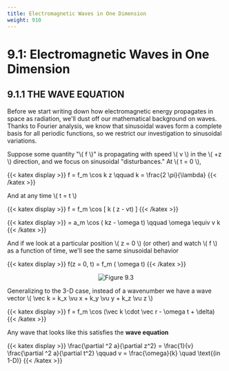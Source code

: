 ```yaml
---
title: Electromagnetic Waves in One Dimension
weight: 910
---
```



# 9.1: Electromagnetic Waves in One Dimension

## 9.1.1 THE WAVE EQUATION

Before we start writing down how electromagnetic energy propagates in space as radiation, we'll dust off our mathematical background on waves. Thanks to Fourier analysis, we know that sinusoidal waves form a complete basis for all periodic functions, so we restrict our investigation to sinusoidal variations.

Suppose some quantity "\\( f \\)" is propagating with speed \\( v \\) in the \\( +z \\) direction, and we focus on sinusoidal "disturbances." At \\( t = 0 \\),

{{< katex display >}}
f = f_m \cos k z \qquad k = \frac{2 \pi}{\lambda}
{{< /katex >}}

And at any time \\( t = t \\)

{{< katex display >}}
f = f_m \cos [ k ( z - vt) ] 
{{< /katex >}}


{{< katex display >}}
= a_m \cos ( kz - \omega t) \qquad \omega \equiv v k
{{< /katex >}}


And if we look at a particular position \\( z = 0 \\) (or other) and watch \\( f \\) as a function of time, we'll see the same sinusoidal behavior


{{< katex display >}}
f(z = 0, t) = f_m ( \omega t)
{{< /katex >}}


<p align="center"> <img alt="Figure 9.3" src="/r/img/griffiths/9.3.png" /> </p>

Generalizing to the 3-D case, instead of a wavenumber we have a wave vector \\( \vec k = k_x \vu x + k_y \vu y + k_z \vu z \\)


{{< katex display >}}
f = f_m \cos (\vec k \cdot \vec r - \omega t + \delta)
{{< /katex >}}


Any wave that looks like this satisfies the __wave equation__

{{< katex display >}}
\frac{\partial ^2 a}{\partial z^2} = \frac{1}{v} \frac{\partial ^2 a}{\partial t^2} \qquad v = \frac{\omega}{k} \quad \text{(in 1-D)}
{{< /katex >}}









